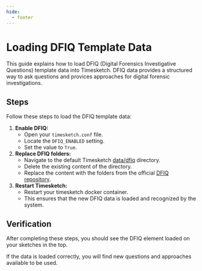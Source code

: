 ```yaml
---
hide:
  - footer
---
```

# Loading DFIQ Template Data

This guide explains how to load DFIQ (Digital Forensics Investigative Questions)
template data into Timesketch. DFIQ data provides a structured way to ask
questions and provices approaches for digital forensic investigations.

## Steps

Follow these steps to load the DFIQ template data:

1.  **Enable DFIQ:**
    *   Open your `timesketch.conf` file.
    *   Locate the `DFIQ_ENABLED` setting.
    *   Set the value to `True`.
2.  **Replace DFIQ folders:**
    *   Navigate to the default Timesketch
        [data/dfiq](https://github.com/google/timesketch/tree/master/data/dfiq)
        directory.
    *   Delete the existing content of the directory.
    *   Replace the content with the folders from the official
        [DFIQ repository](https://github.com/google/dfiq/tree/main/dfiq/data).
3. **Restart Timesketch:**
    * Restart your timesketch docker container.
    * This ensures that the new DFIQ data is loaded and recognized by the system.

## Verification

After completing these steps, you should see the DFIQ element loaded on your
sketches in the top.

If the data is loaded correctly, you will find new questions and approaches
available to be used.
